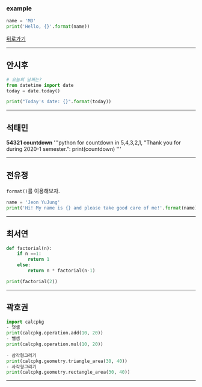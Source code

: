 ### example

```python
name = 'MD'
print('Hello, {}'.format(name))
```

[뒤로가기](./README.md)

* * *
## 안시후

```python
# 오늘의 날짜는?
from datetime import date
today = date.today()

print("Today's date: {}".format(today))
```
_ _ _
## 석태민
**54321 countdown**
'''python
 for countdown in 5,4,3,2,1, "Thank you for during 2020-1 semester.":
     print(countdown)
'''
  
_ _ _
## 전유정
`format()`를 이용해보자.

```python
name = 'Jeon YuJung'
print('Hi! My name is {} and please take good care of me!'.format(name))
```  
_ _ _
## 최서연
```python
def factorial(n):
    if n ==1:
        return 1
    else:
        return n * factorial(n-1)

print(factorial(2))

```  
_ _ _
## 곽호권
```python
import calcpkg   
- 덧셈
print(calcpkg.operation.add(10, 20))  
- 뺄셈
print(calcpkg.operation.mul(10, 20))
 
- 삼각형그리기
print(calcpkg.geometry.triangle_area(30, 40))   
- 사각형그리기
print(calcpkg.geometry.rectangle_area(30, 40))
```
_ _ _
